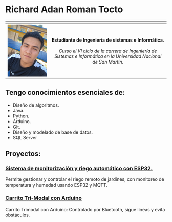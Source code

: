 # Richard Adan Roman Tocto 
| <!-- -->      | <!-- -->        |
|:-------------:|:---------------:|
| <img src="https://github.com/Richard-Roman/Richard-Roman/blob/9accaa651b32676cbb531a10579c7b67db4f82d8/Richard-Roman.jpg" alt="Richard Roman" width="300" height="auto"> | **Estudiante de Ingeniería de sistemas e Informática.** <br><br> *Curso el VI ciclo de la carrera de Ingeniería de Sistemas e Informática en la Universidad Nacional de San Martín.* |

## Tengo conocimientos esenciales de:
- Diseño de algoritmos.
-	Java.
-	Python.
-	Arduino.
-	Git.
-	Diseño y modelado de base de datos.
-	SQL Server
## Proyectos:
### [Sistema de monitorización y riego automático con ESP32.](https://github.com/Richard-Roman/RiegoJardin-ESP32.git)
Permite gestionar y controlar el riego remoto de jardines, con monitoreo de temperatura y humedad usando ESP32 y MQTT.

### [Carrito Tri-Modal con Arduino](https://github.com/Richard-Roman/CarritoMultiModo-Arduino.git)
Carrito Trimodal con Arduino: Controlado por Bluetooth, sigue líneas y evita obstáculos.
